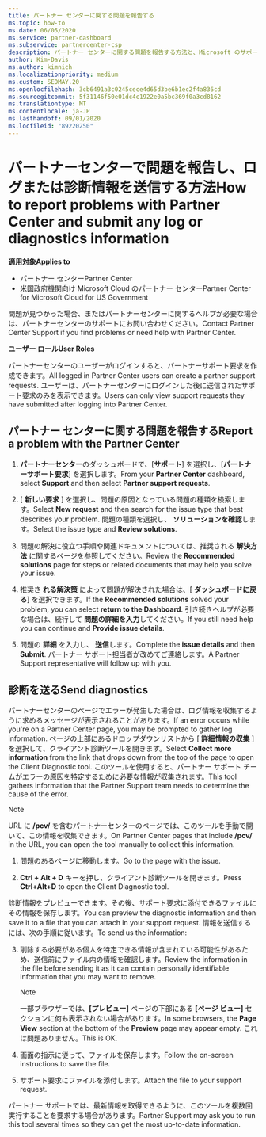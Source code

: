 ```yaml
---
title: パートナー センターに関する問題を報告する
ms.topic: how-to
ms.date: 06/05/2020
ms.service: partner-dashboard
ms.subservice: partnercenter-csp
description: パートナー センターに関する問題を報告する方法と、Microsoft のサポート チーム向けの診断情報を収集する方法について説明します。
author: Kim-Davis
ms.author: kimnich
ms.localizationpriority: medium
ms.custom: SEOMAY.20
ms.openlocfilehash: 3cb6491a3c0245cece4d65d3be6b1ec2f4a836cd
ms.sourcegitcommit: 5f31146f50e01dc4c1922e0a5bc369f0a3cd8162
ms.translationtype: MT
ms.contentlocale: ja-JP
ms.lasthandoff: 09/01/2020
ms.locfileid: "89220250"
---
```

# <a name="how-to-report-problems-with-partner-center-and-submit-any-log-or-diagnostics-information"></a><span data-ttu-id="53606-103">パートナーセンターで問題を報告し、ログまたは診断情報を送信する方法</span><span class="sxs-lookup"><span data-stu-id="53606-103">How to report problems with Partner Center and submit any log or diagnostics information</span></span>

<span data-ttu-id="53606-104">**適用対象**</span><span class="sxs-lookup"><span data-stu-id="53606-104">**Applies to**</span></span>

- <span data-ttu-id="53606-105">パートナー センター</span><span class="sxs-lookup"><span data-stu-id="53606-105">Partner Center</span></span>
- <span data-ttu-id="53606-106">米国政府機関向け Microsoft Cloud のパートナー センター</span><span class="sxs-lookup"><span data-stu-id="53606-106">Partner Center for Microsoft Cloud for US Government</span></span>

<span data-ttu-id="53606-107">問題が見つかった場合、またはパートナーセンターに関するヘルプが必要な場合は、パートナーセンターのサポートにお問い合わせください。</span><span class="sxs-lookup"><span data-stu-id="53606-107">Contact Partner Center Support if you find problems or need help with Partner Center.</span></span>

<span data-ttu-id="53606-108">**ユーザー ロール**</span><span class="sxs-lookup"><span data-stu-id="53606-108">**User Roles**</span></span>

<span data-ttu-id="53606-109">パートナーセンターのユーザーがログインすると、パートナーサポート要求を作成できます。</span><span class="sxs-lookup"><span data-stu-id="53606-109">All logged in Partner Center users can create a partner support requests.</span></span> <span data-ttu-id="53606-110">ユーザーは、パートナーセンターにログインした後に送信されたサポート要求のみを表示できます。</span><span class="sxs-lookup"><span data-stu-id="53606-110">Users can only view support requests they have submitted after logging into Partner Center.</span></span>

## <a name="report-a-problem-with-the-partner-center"></a><span data-ttu-id="53606-111">パートナー センターに関する問題を報告する</span><span class="sxs-lookup"><span data-stu-id="53606-111">Report a problem with the Partner Center</span></span>

1. <span data-ttu-id="53606-112">**パートナーセンター**のダッシュボードで、[**サポート**] を選択し、[**パートナーサポート要求**] を選択します。</span><span class="sxs-lookup"><span data-stu-id="53606-112">From your **Partner Center** dashboard, select **Support** and then select **Partner support requests**.</span></span>

2. <span data-ttu-id="53606-113">[ **新しい要求** ] を選択し、問題の原因となっている問題の種類を検索します。</span><span class="sxs-lookup"><span data-stu-id="53606-113">Select **New request** and then search for the issue type that best describes your problem.</span></span> <span data-ttu-id="53606-114">問題の種類を選択し、 **ソリューションを確認**します。</span><span class="sxs-lookup"><span data-stu-id="53606-114">Select the issue type and **Review solutions**.</span></span>

3. <span data-ttu-id="53606-115">問題の解決に役立つ手順や関連ドキュメントについては、推奨される **解決方法** に関するページを参照してください。</span><span class="sxs-lookup"><span data-stu-id="53606-115">Review the **Recommended solutions** page for steps or related documents that may help you solve your issue.</span></span>

4. <span data-ttu-id="53606-116">推奨さ **れる解決策** によって問題が解決された場合は、[ **ダッシュボードに戻る**] を選択できます。</span><span class="sxs-lookup"><span data-stu-id="53606-116">If the **Recommended solutions** solved your problem, you can select **return to the Dashboard**.</span></span> <span data-ttu-id="53606-117">引き続きヘルプが必要な場合は、続行して **問題の詳細を入力**してください。</span><span class="sxs-lookup"><span data-stu-id="53606-117">If you still need help you can continue and **Provide issue details**.</span></span>

5. <span data-ttu-id="53606-118">問題の **詳細** を入力し、 **送信**します。</span><span class="sxs-lookup"><span data-stu-id="53606-118">Complete the **issue details** and then **Submit**.</span></span> <span data-ttu-id="53606-119">パートナー サポート担当者が改めてご連絡します。</span><span class="sxs-lookup"><span data-stu-id="53606-119">A Partner Support representative will follow up with you.</span></span>

## <a name="send-diagnostics"></a><span data-ttu-id="53606-120">診断を送る</span><span class="sxs-lookup"><span data-stu-id="53606-120">Send diagnostics</span></span>

<span data-ttu-id="53606-121">パートナーセンターのページでエラーが発生した場合は、ログ情報を収集するように求めるメッセージが表示されることがあります。</span><span class="sxs-lookup"><span data-stu-id="53606-121">If an error occurs while you're on a Partner Center page, you may be prompted to gather log information.</span></span> <span data-ttu-id="53606-122">ページの上部にあるドロップダウンリストから [ **詳細情報の収集** ] を選択して、クライアント診断ツールを開きます。</span><span class="sxs-lookup"><span data-stu-id="53606-122">Select **Collect more information** from the link that drops down from the top of the page to open the Client Diagnostic tool.</span></span> <span data-ttu-id="53606-123">このツールを使用すると、パートナー サポート チームがエラーの原因を特定するために必要な情報が収集されます。</span><span class="sxs-lookup"><span data-stu-id="53606-123">This tool gathers information that the Partner Support team needs to determine the cause of the error.</span></span> 

>[!NOTE]
><span data-ttu-id="53606-124">URL に **/pcv/** を含むパートナーセンターのページでは、このツールを手動で開いて、この情報を収集できます。</span><span class="sxs-lookup"><span data-stu-id="53606-124">On Partner Center pages that include **/pcv/** in the URL, you can open the tool manually to collect this information.</span></span>

1. <span data-ttu-id="53606-125">問題のあるページに移動します。</span><span class="sxs-lookup"><span data-stu-id="53606-125">Go to the page with the issue.</span></span>

2. <span data-ttu-id="53606-126">**Ctrl + Alt + D** キーを押し、クライアント診断ツールを開きます。</span><span class="sxs-lookup"><span data-stu-id="53606-126">Press **Ctrl+Alt+D** to open the Client Diagnostic tool.</span></span>

<span data-ttu-id="53606-127">診断情報をプレビューできます。その後、サポート要求に添付できるファイルにその情報を保存します。</span><span class="sxs-lookup"><span data-stu-id="53606-127">You can preview the diagnostic information and then save it to a file that you can attach in your support request.</span></span> <span data-ttu-id="53606-128">情報を送信するには、次の手順に従います。</span><span class="sxs-lookup"><span data-stu-id="53606-128">To send us the information:</span></span>

3. <span data-ttu-id="53606-129">削除する必要がある個人を特定できる情報が含まれている可能性があるため、送信前にファイル内の情報を確認します。</span><span class="sxs-lookup"><span data-stu-id="53606-129">Review the information in the file before sending it as it can contain personally identifiable information that you may want to remove.</span></span>

    >[!NOTE]
    ><span data-ttu-id="53606-130">一部ブラウザーでは、**[プレビュー]** ページの下部にある **[ページ ビュー]** セクションに何も表示されない場合があります。</span><span class="sxs-lookup"><span data-stu-id="53606-130">In some browsers, the **Page View** section at the bottom of the **Preview** page may appear empty.</span></span> <span data-ttu-id="53606-131">これは問題ありません。</span><span class="sxs-lookup"><span data-stu-id="53606-131">This is OK.</span></span>

4. <span data-ttu-id="53606-132">画面の指示に従って、ファイルを保存します。</span><span class="sxs-lookup"><span data-stu-id="53606-132">Follow the on-screen instructions to save the file.</span></span>

5. <span data-ttu-id="53606-133">サポート要求にファイルを添付します。</span><span class="sxs-lookup"><span data-stu-id="53606-133">Attach the file to your support request.</span></span>

<span data-ttu-id="53606-134">パートナー サポートでは、最新情報を取得できるように、このツールを複数回実行することを要求する場合があります。</span><span class="sxs-lookup"><span data-stu-id="53606-134">Partner Support may ask you to run this tool several times so they can get the most up-to-date information.</span></span>

